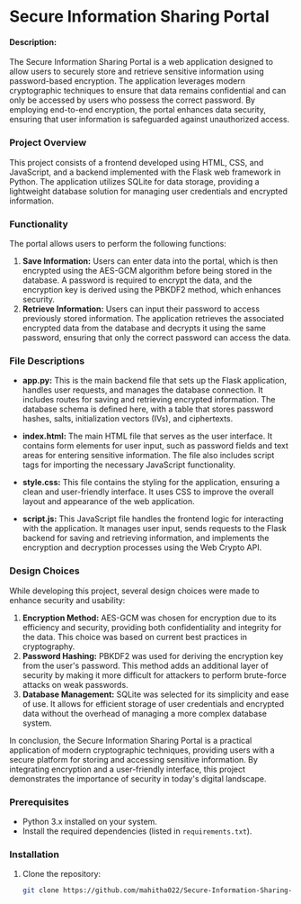 
# Secure Information Sharing Portal

#### Description:
The Secure Information Sharing Portal is a web application designed to allow users to securely store and retrieve sensitive information using password-based encryption. The application leverages modern cryptographic techniques to ensure that data remains confidential and can only be accessed by users who possess the correct password. By employing end-to-end encryption, the portal enhances data security, ensuring that user information is safeguarded against unauthorized access.

### Project Overview
This project consists of a frontend developed using HTML, CSS, and JavaScript, and a backend implemented with the Flask web framework in Python. The application utilizes SQLite for data storage, providing a lightweight database solution for managing user credentials and encrypted information.

### Functionality
The portal allows users to perform the following functions:
1. **Save Information:** Users can enter data into the portal, which is then encrypted using the AES-GCM algorithm before being stored in the database. A password is required to encrypt the data, and the encryption key is derived using the PBKDF2 method, which enhances security.
2. **Retrieve Information:** Users can input their password to access previously stored information. The application retrieves the associated encrypted data from the database and decrypts it using the same password, ensuring that only the correct password can access the data.

### File Descriptions
- **app.py:** This is the main backend file that sets up the Flask application, handles user requests, and manages the database connection. It includes routes for saving and retrieving encrypted information. The database schema is defined here, with a table that stores password hashes, salts, initialization vectors (IVs), and ciphertexts.

- **index.html:** The main HTML file that serves as the user interface. It contains form elements for user input, such as password fields and text areas for entering sensitive information. The file also includes script tags for importing the necessary JavaScript functionality.

- **style.css:** This file contains the styling for the application, ensuring a clean and user-friendly interface. It uses CSS to improve the overall layout and appearance of the web application.

- **script.js:** This JavaScript file handles the frontend logic for interacting with the application. It manages user input, sends requests to the Flask backend for saving and retrieving information, and implements the encryption and decryption processes using the Web Crypto API.

### Design Choices
While developing this project, several design choices were made to enhance security and usability:
1. **Encryption Method:** AES-GCM was chosen for encryption due to its efficiency and security, providing both confidentiality and integrity for the data. This choice was based on current best practices in cryptography.
2. **Password Hashing:** PBKDF2 was used for deriving the encryption key from the user's password. This method adds an additional layer of security by making it more difficult for attackers to perform brute-force attacks on weak passwords.
3. **Database Management:** SQLite was selected for its simplicity and ease of use. It allows for efficient storage of user credentials and encrypted data without the overhead of managing a more complex database system.

In conclusion, the Secure Information Sharing Portal is a practical application of modern cryptographic techniques, providing users with a secure platform for storing and accessing sensitive information. By integrating encryption and a user-friendly interface, this project demonstrates the importance of security in today's digital landscape.



### Prerequisites
- Python 3.x installed on your system.
- Install the required dependencies (listed in `requirements.txt`).

### Installation
1. Clone the repository:
   ```bash
   git clone https://github.com/mahitha022/Secure-Information-Sharing-Portal.git
